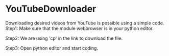 # YouTubeDownloader
Downloading desired videos from YouTube is possible using a simple code.
Step1: Make sure that the module webbrowser is in your python editor.

Step2: We are using 'cp' in the link to download the file.

Step3: Open python editor and start coding.
